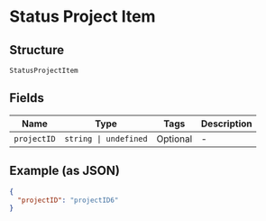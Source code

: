 
# Status Project Item

## Structure

`StatusProjectItem`

## Fields

| Name | Type | Tags | Description |
|  --- | --- | --- | --- |
| `projectID` | `string \| undefined` | Optional | - |

## Example (as JSON)

```json
{
  "projectID": "projectID6"
}
```

